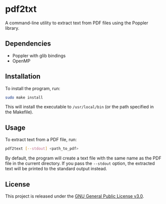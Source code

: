 # pdf2txt

A command-line utility to extract text from PDF files using the Poppler library.

## Dependencies

- Poppler with glib bindings
- OpenMP

## Installation

To install the program, run:

```bash
sudo make install
```

This will install the executable to `/usr/local/bin` (or the path specified in the Makefile).

## Usage

To extract text from a PDF file, run:

```bash
pdf2text [--stdout] <path_to_pdf>
```

By default, the program will create a text file with the same name as the PDF file in the current directory. If you pass the `--stdout` option, the extracted text will be printed to the standard output instead.

## License

This project is released under the [GNU General Public License v3.0](LICENSE).
